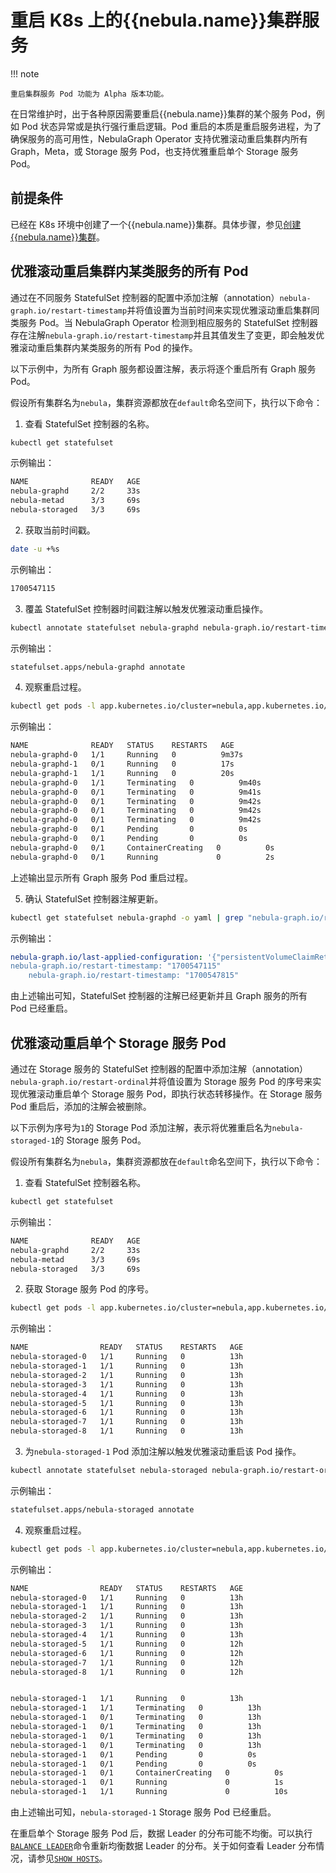 # 重启 K8s 上的{{nebula.name}}集群服务

!!! note

    重启集群服务 Pod 功能为 Alpha 版本功能。

在日常维护时，出于各种原因需要重启{{nebula.name}}集群的某个服务 Pod，例如 Pod 状态异常或是执行强行重启逻辑。Pod 重启的本质是重启服务进程，为了确保服务的高可用性，NebulaGraph Operator 支持优雅滚动重启集群内所有 Graph，Meta，或 Storage 服务 Pod，也支持优雅重启单个 Storage 服务 Pod。

## 前提条件

已经在 K8s 环境中创建了一个{{nebula.name}}集群。具体步骤，参见[创建{{nebula.name}}集群](../4.1.installation/4.1.1.cluster-install.md)。

## 优雅滚动重启集群内某类服务的所有 Pod

通过在不同服务 StatefulSet 控制器的配置中添加注解（annotation）`nebula-graph.io/restart-timestamp`并将值设置为当前时间来实现优雅滚动重启集群同类服务 Pod。当 NebulaGraph Operator 检测到相应服务的 StatefulSet 控制器存在注解`nebula-graph.io/restart-timestamp`并且其值发生了变更，即会触发优雅滚动重启集群内某类服务的所有 Pod 的操作。

以下示例中，为所有 Graph 服务都设置注解，表示将逐个重启所有 Graph 服务 Pod。

假设所有集群名为`nebula`，集群资源都放在`default`命名空间下，执行以下命令：


1. 查看 StatefulSet 控制器的名称。
  
  ```bash
  kubectl get statefulset 
  ```

  示例输出：

  ```bash
  NAME              READY   AGE
  nebula-graphd     2/2     33s
  nebula-metad      3/3     69s
  nebula-storaged   3/3     69s
  ```

2. 获取当前时间戳。

  ```bash
  date -u +%s
  ```
  示例输出：

  ```bash
  1700547115
  ```

3. 覆盖 StatefulSet 控制器时间戳注解以触发优雅滚动重启操作。

  ```bash
  kubectl annotate statefulset nebula-graphd nebula-graph.io/restart-timestamp="1700547115" --overwrite
  ```

  示例输出：

  ```bash
  statefulset.apps/nebula-graphd annotate
  ```

4. 观察重启过程。

  ```bash
  kubectl get pods -l app.kubernetes.io/cluster=nebula,app.kubernetes.io/component=graphd -w
  ```

  示例输出：

  ```bash
  NAME              READY   STATUS    RESTARTS   AGE
  nebula-graphd-0   1/1     Running   0          9m37s
  nebula-graphd-1   0/1     Running   0          17s
  nebula-graphd-1   1/1     Running   0          20s
  nebula-graphd-0   1/1     Terminating   0          9m40s
  nebula-graphd-0   0/1     Terminating   0          9m41s
  nebula-graphd-0   0/1     Terminating   0          9m42s
  nebula-graphd-0   0/1     Terminating   0          9m42s
  nebula-graphd-0   0/1     Terminating   0          9m42s
  nebula-graphd-0   0/1     Pending       0          0s
  nebula-graphd-0   0/1     Pending       0          0s
  nebula-graphd-0   0/1     ContainerCreating   0          0s
  nebula-graphd-0   0/1     Running             0          2s
  ```

  上述输出显示所有 Graph 服务 Pod 重启过程。

5. 确认 StatefulSet 控制器注解更新。

  ```bash
  kubectl get statefulset nebula-graphd -o yaml | grep "nebula-graph.io/restart-timestamp"
  ```

  示例输出：

  ```yaml
  nebula-graph.io/last-applied-configuration: '{"persistentVolumeClaimRetentionPolicy":{"whenDeleted":"Retain","whenScaled":"Retain"},"podManagementPolicy":"Parallel","replicas":2,"revisionHistoryLimit":10,"selector":{"matchLabels":{"app.kubernetes.io/cluster":"nebula","app.kubernetes.io/component":"graphd","app.kubernetes.io/managed-by":"nebula-operator","app.kubernetes.io/name":"nebula-graph"}},"serviceName":"nebula-graphd-headless","template":{"metadata":{"annotations":{"nebula-graph.io/cm-hash":"7c55c0e5ac74e85f","nebula-graph.io/restart-timestamp":"1700547815"},"creationTimestamp":null,"labels":{"app.kubernetes.io/cluster":"nebula","app.kubernetes.io/component":"graphd","app.kubernetes.io/managed-by":"nebula-operator","app.kubernetes.io/name":"nebula-graph"}},"spec":{"containers":[{"command":["/bin/sh","-ecx","exec
  nebula-graph.io/restart-timestamp: "1700547115"
      nebula-graph.io/restart-timestamp: "1700547815" 
  ```

由上述输出可知，StatefulSet 控制器的注解已经更新并且 Graph 服务的所有 Pod 已经重启。


## 优雅滚动重启单个 Storage 服务 Pod

通过在 Storage 服务的 StatefulSet 控制器的配置中添加注解（annotation）`nebula-graph.io/restart-ordinal`并将值设置为 Storage 服务 Pod 的序号来实现优雅滚动重启单个 Storage 服务 Pod，即执行状态转移操作。在 Storage 服务 Pod 重启后，添加的注解会被删除。

以下示例为序号为`1`的 Storage Pod 添加注解，表示将优雅重启名为`nebula-storaged-1`的 Storage 服务 Pod。

假设所有集群名为`nebula`，集群资源都放在`default`命名空间下，执行以下命令：

1. 查看 StatefulSet 控制器名称。

  ```bash
  kubectl get statefulset 
  ```

  示例输出：

  ```bash
  NAME              READY   AGE
  nebula-graphd     2/2     33s
  nebula-metad      3/3     69s
  nebula-storaged   3/3     69s
  ```

2. 获取 Storage 服务 Pod 的序号。

  ```bash
  kubectl get pods -l app.kubernetes.io/cluster=nebula,app.kubernetes.io/component=storaged
  ```

  示例输出：

  ```bash
  NAME                READY   STATUS    RESTARTS   AGE
  nebula-storaged-0   1/1     Running   0          13h
  nebula-storaged-1   1/1     Running   0          13h
  nebula-storaged-2   1/1     Running   0          13h
  nebula-storaged-3   1/1     Running   0          13h
  nebula-storaged-4   1/1     Running   0          13h
  nebula-storaged-5   1/1     Running   0          13h
  nebula-storaged-6   1/1     Running   0          13h
  nebula-storaged-7   1/1     Running   0          13h
  nebula-storaged-8   1/1     Running   0          13h
  ```

3. 为`nebula-storaged-1` Pod 添加注解以触发优雅滚动重启该 Pod 操作。

  ```bash
  kubectl annotate statefulset nebula-storaged nebula-graph.io/restart-ordinal="1" 
  ```

  示例输出：

  ```bash
  statefulset.apps/nebula-storaged annotate
  ```

4. 观察重启过程。

  ```bash
  kubectl get pods -l app.kubernetes.io/cluster=nebula,app.kubernetes.io/component=storaged -w
  ```

  示例输出：

  ```bash
  NAME                READY   STATUS    RESTARTS   AGE
  nebula-storaged-0   1/1     Running   0          13h
  nebula-storaged-1   1/1     Running   0          13h
  nebula-storaged-2   1/1     Running   0          13h
  nebula-storaged-3   1/1     Running   0          13h
  nebula-storaged-4   1/1     Running   0          13h
  nebula-storaged-5   1/1     Running   0          12h
  nebula-storaged-6   1/1     Running   0          12h
  nebula-storaged-7   1/1     Running   0          12h
  nebula-storaged-8   1/1     Running   0          12h
  
  
  nebula-storaged-1   1/1     Running   0          13h
  nebula-storaged-1   1/1     Terminating   0          13h
  nebula-storaged-1   0/1     Terminating   0          13h
  nebula-storaged-1   0/1     Terminating   0          13h
  nebula-storaged-1   0/1     Terminating   0          13h
  nebula-storaged-1   0/1     Terminating   0          13h
  nebula-storaged-1   0/1     Pending       0          0s
  nebula-storaged-1   0/1     Pending       0          0s
  nebula-storaged-1   0/1     ContainerCreating   0          0s
  nebula-storaged-1   0/1     Running             0          1s
  nebula-storaged-1   1/1     Running             0          10s
  ```

  由上述输出可知，`nebula-storaged-1` Storage 服务 Pod 已经重启。

  在重启单个 Storage 服务 Pod 后，数据 Leader 的分布可能不均衡。可以执行[`BALANCE LEADER`](../../../3.ngql-guide/4.job-statements.md#submit_job_balance_leader)命令重新均衡数据 Leader 的分布。关于如何查看 Leader 分布情况，请参见[`SHOW HOSTS`](../../../3.ngql-guide/7.general-query-statements/6.show/6.show-hosts.md)。

